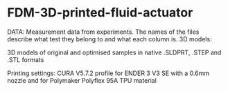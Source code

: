 # FDM-3D-printed-fluid-actuator

DATA: Measurement data from experiments. The names of the files describe what test they belong to and what each column is.
3D models: 

3D models of original and optimised samples in native .SLDPRT, .STEP and .STL formats

Printing settings: CURA V5.7.2 profile for ENDER 3 V3 SE with a 0.6mm nozzle and for Polymaker Polyflex 95A TPU material
